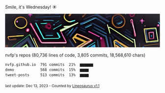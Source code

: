 Smile, it's Wednesday! ☀️

![banner](https://github.com/nvfp/nvfp/raw/main/assets/banner.jpg)

nvfp's repos (80,736 lines of code, 3,805 commits, 18,568,610 chars)

```txt
nvfp.github.io  791 commits  21%  ▆▆▆▆▆▆
demo            568 commits  15%  ▆▆▆▆
tweet-posts     513 commits  13%  ▆▆▆▆
```

<sub>last update: Dec 13, 2023 - Counted by [Lineosaurus v1.1](https://github.com/Lineosaurus/Lineosaurus)</sub>